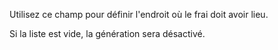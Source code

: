 Utilisez ce champ pour définir l'endroit où le frai doit avoir lieu.

Si la liste est vide, la génération sera désactivé.
